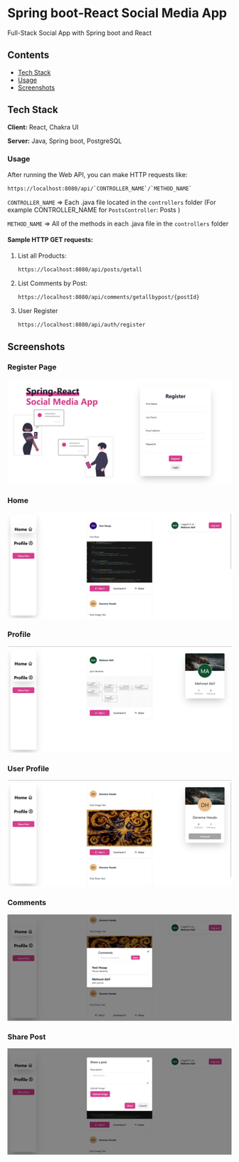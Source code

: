 
# Spring boot-React Social Media App

Full-Stack Social App with Spring boot and React



## Contents

 - [Tech Stack](#tech-stack)
 - [Usage](#usage)
 - [Screenshots](#screenshots)


## Tech Stack

**Client:** React, Chakra UI

**Server:** Java, Spring boot, PostgreSQL

### Usage
 
After running the Web API, you can make HTTP requests like:
   
   ```sh
   https://localhost:8080/api/`CONTROLLER_NAME`/`METHOD_NAME`
   ```
 
   `CONTROLLER_NAME` => Each .java file located in the `controllers` folder (For example CONTROLLER_NAME for `PostsController`: Posts )

   `METHOD_NAME` => All of the methods in each .java file in the `controllers` folder
 
#### Sample HTTP GET requests:

1. List all Products:
   ```sh
   https://localhost:8080/api/posts/getall
   ```
2. List Comments by Post:
   ```sh
   https://localhost:8080/api/comments/getallbypost/{postId}
   ```
3. User Register
   ```sh
   https://localhost:8080/api/auth/register
   ```
## Screenshots
### Register Page

![App Screenshot](/readme-img/register.png)

### Home

![App Screenshot](/readme-img/home.png)

### Profile

![App Screenshot](/readme-img/profile.png)

### User Profile

![App Screenshot](/readme-img/userProfile.png)

### Comments

![App Screenshot](/readme-img/comments.png)

### Share Post

![App Screenshot](/readme-img/sharepost.png)




